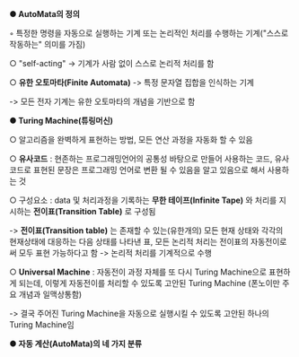 
**● AutoMata의 정의**

  ◦ 특정한 명령을 자동으로 실행하는 기계 또는 논리적인 처리를 수행하는 기계("스스로 작동하는" 의미를 가짐)

  ○ "self-acting" -> 기계가 사람 없이 스스로 논리적 처리를 함

  ○ **유한 오토마타(Finite Automata)** -> 특정 문자열 집합을 인식하는 기계

  -> 모든 전자 기계는 유한 오토마타의 개념을 기반으로 함

**● Turing Machine(튜링머신)**

  ○ 알고리즘을 완벽하게 표현하는 방법, 모든 연산 과정을 자동화 할 수 있음

  ○ **유사코드** : 현존하는 프로그래밍언어의 공통성 바탕으로 만들어 사용하는 코드, 유사코드로 표현된 문장은 프로그래밍 언어로 변환 될 수 있음을 알고 있음으로 해서 사용하는 것

  ○ 구성요소 : data 및 처리과정을 기록하는 **무한 테이프(Infinite Tape)** 와 처리를 지시하는 **전이표(Transition Table)** 로 구성됨

  -> **전이표(Transition table)** 는 존재할 수 있는(유한개의) 모든 현재 상태와 각각의 현재상태에 대응하는 다음 상태를 나타낸 표, 모든 논리적 처리는 전이표의 자동전이로써 모두 표현 가능하다고 함 -> 논리적 처리를 기계적으로 수행

  ○ **Universal Machine** : 자동전이 과정 자체를 또 다시 Turing Machine으로 표현하게 되는데, 이렇게 자동전이를 처리할 수 있도록 고안된 Turing Machine (폰노이만 주요 개념과 일맥상통함)

  -> 결국 주어진 Turing Machine을 자동으로 실행시킬 수 있도록 고안된 하나의 Turing Machine임

  

  

  
  

**● 자동 계산(AutoMata)의 네 가지 분류**




